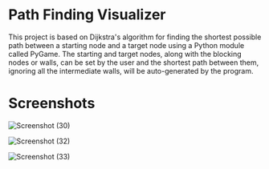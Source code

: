 # Path Finding Visualizer
This project is based on Dijkstra's algorithm for finding the shortest possible path between a starting node and a target node using a Python module called PyGame. The starting and target nodes, along with the blocking nodes or walls, can be set by the user and the shortest path between them, ignoring all the intermediate walls, will be auto-generated by the program.

# Screenshots

![Screenshot (30)](https://github.com/SriramMV04/Path_Finding_Visualizer/assets/109816340/e82a5e09-8fbf-4b07-87b2-4d97c8e14f5f)




![Screenshot (32)](https://github.com/SriramMV04/Path_Finding_Visualizer/assets/109816340/aaaed9e1-0c71-4fad-bdda-ed5341a89b04)




![Screenshot (33)](https://github.com/SriramMV04/Path_Finding_Visualizer/assets/109816340/9d2d69e4-2f4f-4bbe-899d-f89734a24647)
